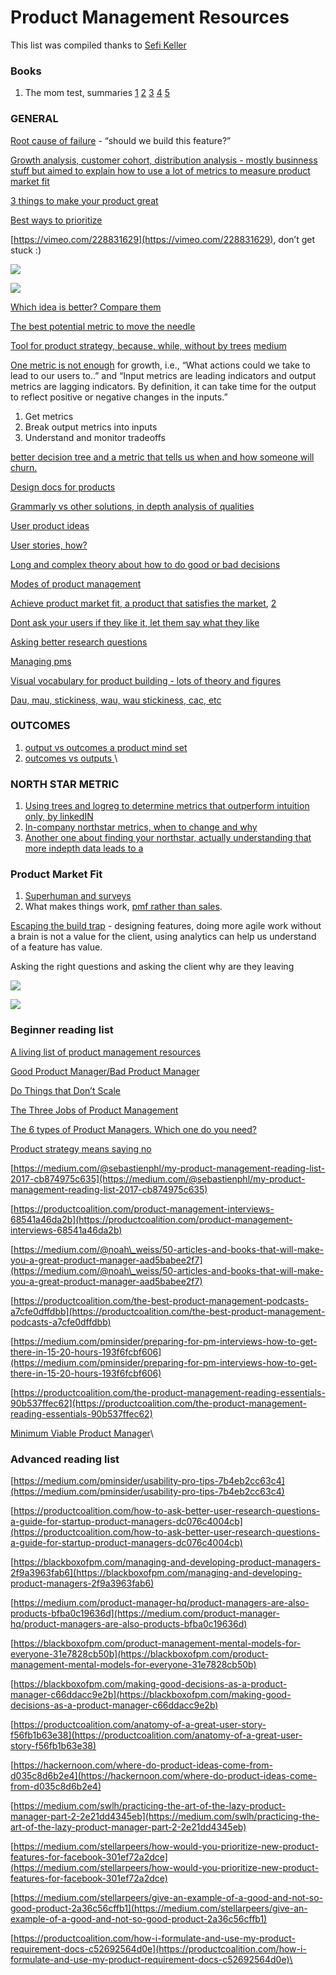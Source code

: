 # Product Management Resources

This list was compiled thanks to [Sefi Keller](https://www.linkedin.com/in/sefikeller/?originalSubdomain=il)

### Books

1. The mom test, summaries [1](https://www.wilselby.com/2020/06/the-mom-test-summary-and-insights/#:\~:text=What%20is%20'The%20Mom%20Test,to%20facts%20instead%20of%20opinions.) [2](https://feelinspired.medium.com/things-i-learnt-the-mom-test-by-rob-fitzpatrick-9d9d58ce8098) [3](https://www.slideshare.net/xamde/summary-of-the-mom-test) [4](https://lifeclub.org/books/the-mom-test-rob-fitzpatrick-review-summary) [5](https://booksconcepts.com/the-mom-test-by-rob-fitzpatrick/)

### GENERAL

[Root cause of failure](https://www.youtube.com/watch?v=9dccd8lihpQ) - “should we build this feature?”

[Growth analysis, customer cohort, distribution analysis - mostly businness stuff but aimed to explain how to use a lot of metrics to measure product market fit](https://tribecap.co/a-quantitative-approach-to-product-market-fit/)

[3 things to make your product great](http://paulbuchheit.blogspot.com/2010/02/if-your-product-is-great-it-doesnt-need.html)

[Best ways to prioritize](https://www.quora.com/Product-Management/What-are-the-best-ways-to-prioritize-a-list-of-product-features)

[https://vimeo.com/228831629](https://vimeo.com/228831629), don’t get stuck :)

![](https://lh3.googleusercontent.com/lfaagtSwfLv38zlhEn54fbDvQmqOOWI3MiVunmlDeKcF6YJtEHGCQ2NbjXrQCrtYgkQCaG9GRSf5a-gyaKoWzyXTTghHrw0aP32c0maP5YwfYEb6DcaMTfP0nyIaDcAiFmlOFzw0)

![](https://lh3.googleusercontent.com/soo6\_0ds8ORPwD-5ZPFnze1iR8ZJyTSKn2iYh2HQyKmkaPaVcObm1iP1d4Fa90aYqfX3hYLY1izLUT7rnu87XrDdtWh33eQEafPziD9MCzZrXjWIA2Fxkt-h5pTgcKWy7lXfvtZx)

[Which idea is better? Compare them](https://www.mindtheproduct.com/2017/10/critical-thinking-product-teams-teresa-torres/)&#x20;

[The best potential metric to move the needle ](https://www.youtube.com/watch?v=ri9X02dPXlY)

[Tool for product strategy, because, while, without by trees](https://www.youtube.com/watch?v=H8Xlrd2QGmU) [medium](https://medium.com/@johnpcutler/a-better-roadmap-mind-map-mousetrap-cdbacaaa664b)

[One metric is not enough](https://brianbalfour.com/essays/north-star-metric-growth) for growth, i.e., “What actions could we take to lead to our users to..” and “Input metrics are leading indicators and output metrics are lagging indicators. By definition, it can take time for the output to reflect positive or negative changes in the inputs.”&#x20;

1. Get metrics
2. Break output metrics into inputs
3. Understand and monitor tradeoffs

[better decision tree and a metric that tells us when and how someone will churn.](https://www.sisense.com/blog/find-north-star/)

[Design docs for products](https://productcoalition.com/how-i-formulate-and-use-my-product-requirement-docs-c52692564d0e)

[Grammarly vs other solutions, in depth analysis of qualities](https://medium.com/stellarpeers/give-an-example-of-a-good-and-not-so-good-product-2a36c56cffb1)

[User product ideas](https://hackernoon.com/where-do-product-ideas-come-from-d035c8d6b2e4)

[User stories, how?](https://productcoalition.com/anatomy-of-a-great-user-story-f56fb1b63e38)

[Long and complex theory about how to do good or bad decisions ](https://blackboxofpm.com/making-good-decisions-as-a-product-manager-c66ddacc9e2b)

[Modes of product management](https://blackboxofpm.com/product-management-mental-models-for-everyone-31e7828cb50b)

[Achieve product market fit, a product that satisfies the market](https://www.forbes.com/sites/hayleyleibson/2018/01/18/how-to-achieve-product-market-fit/#237def48476b), [2](https://a16z.com/2017/02/18/12-things-about-product-market-fit/)

[Dont ask your users if they like it, let them say what they like](https://medium.com/pminsider/usability-pro-tips-7b4eb2cc63c4)

[Asking better research questions](https://productcoalition.com/how-to-ask-better-user-research-questions-a-guide-for-startup-product-managers-dc076c4004cb)

[Managing pms](https://blackboxofpm.com/managing-and-developing-product-managers-2f9a3963fab6)

[Visual vocabulary for product building - lots of theory and figures](https://productlogic.org/2014/09/13/the-product-triangle-a-visual-vocabulary-for-product-building/)

[Dau, mau, stickiness, wau, wau stickiness, cac, etc](https://www.geckoboard.com/learn/kpi-examples/startup-kpis/dau-mau-ratio/)

### OUTCOMES

1. [output vs outcomes a product mind set](https://medium.com/product-management-in-minutes/output-vs-outcome-a-product-mindset-499735230ce)
2. [outcomes vs outputs ](https://medium.com/is-that-product-management/product-management-by-outcomes-vs-outputs-45acdefd1efd)\


### NORTH STAR METRIC

1. [Using trees and logreg to determine metrics that outperform intuition only, by linkedIN](http://papers.www2017.com.au.s3-website-ap-southeast-2.amazonaws.com/companion/p617.pdf)
2. [In-company northstar metrics, when to change and why](https://amplitude.com/blog/evolving-the-product-north-star-metric)
3. [Another one about finding your northstar, actually understanding that more indepth data leads to a](https://www.sisense.com/blog/find-north-star/)

### Product Market Fit

1. [Superhuman and surveys](https://firstround.com/review/how-superhuman-built-an-engine-to-find-product-market-fit/)
2. What makes things work, [pmf rather than sales](https://blog.betterplanning.co/whats-different-about-govtech-1e3e1fc25963).

[Escaping the build trap](https://www.youtube.com/watch?v=DmJXpI7OJuY\&feature=youtu.be) - designing features, doing more agile work without a brain is not a value for the client, using analytics can help us understand of a feature has value.

Asking the right questions and asking the client why are they leaving

![](https://lh3.googleusercontent.com/XUq7djFLFMdHsmVTlVL6V2EjmKV2MSVw38w6FSiSONmL6ctdET4gOQmGjPz9sH94FwQJI0IEQXH6DcQa0dGHAXqb0lYRA4kNvKkd2oBM0ymaXQJ-F\_\_UOzCWZSl1iCGtzpZqJds3)

![](https://lh3.googleusercontent.com/-iyLLS4NFG4RS66aAeWX3h9j\_QORnvfUefXVCiDMNZ8K\_vPuljKCMmviNbnmubYafEgCaBaWD7N2vv7jAnxKaYRbCFKThBpsfYaUbeJtzssUxRI4Ndkg81cMbjr\_7XJPu7Hoe76n)

### Beginner reading list

[A living list of product management resources](https://artplusmarketing.com/a-living-list-of-product-management-resources-c5dddbff8b12)

[Good Product Manager/Bad Product Manager](https://a16z.com/2012/06/15/good-product-managerbad-product-manager/)

[Do Things that Don’t Scale](http://paulgraham.com/ds.html)

[The Three Jobs of Product Management](https://productcoalition.com/three-jobs-of-product-management-9e006f944bc7)

[The 6 types of Product Managers. Which one do you need?](https://medium.com/@kit\_ulrich/the-6-types-of-product-managers-which-one-do-you-need-75c2e66dd592)

[Product strategy means saying no](https://www.intercom.com/blog/product-strategy-means-saying-no/)

[https://medium.com/@sebastienphl/my-product-management-reading-list-2017-cb874975c635](https://medium.com/@sebastienphl/my-product-management-reading-list-2017-cb874975c635)

[https://productcoalition.com/product-management-interviews-68541a46da2b](https://productcoalition.com/product-management-interviews-68541a46da2b)

[https://medium.com/@noah\_weiss/50-articles-and-books-that-will-make-you-a-great-product-manager-aad5babee2f7](https://medium.com/@noah\_weiss/50-articles-and-books-that-will-make-you-a-great-product-manager-aad5babee2f7)

[https://productcoalition.com/the-best-product-management-podcasts-a7cfe0dffdbb](https://productcoalition.com/the-best-product-management-podcasts-a7cfe0dffdbb)

[https://medium.com/pminsider/preparing-for-pm-interviews-how-to-get-there-in-15-20-hours-193f6fcbf606](https://medium.com/pminsider/preparing-for-pm-interviews-how-to-get-there-in-15-20-hours-193f6fcbf606)

[https://productcoalition.com/the-product-management-reading-essentials-90b537ffec62](https://productcoalition.com/the-product-management-reading-essentials-90b537ffec62)

[Minimum Viable Product Manager](https://blackboxofpm.com/mvpm-minimum-viable-product-manager-e1aeb8dd421)\


### Advanced reading list

[https://medium.com/pminsider/usability-pro-tips-7b4eb2cc63c4](https://medium.com/pminsider/usability-pro-tips-7b4eb2cc63c4)

[https://productcoalition.com/how-to-ask-better-user-research-questions-a-guide-for-startup-product-managers-dc076c4004cb](https://productcoalition.com/how-to-ask-better-user-research-questions-a-guide-for-startup-product-managers-dc076c4004cb)

[https://blackboxofpm.com/managing-and-developing-product-managers-2f9a3963fab6](https://blackboxofpm.com/managing-and-developing-product-managers-2f9a3963fab6)

[https://medium.com/product-manager-hq/product-managers-are-also-products-bfba0c19636d](https://medium.com/product-manager-hq/product-managers-are-also-products-bfba0c19636d)

[https://blackboxofpm.com/product-management-mental-models-for-everyone-31e7828cb50b](https://blackboxofpm.com/product-management-mental-models-for-everyone-31e7828cb50b)

[https://blackboxofpm.com/making-good-decisions-as-a-product-manager-c66ddacc9e2b](https://blackboxofpm.com/making-good-decisions-as-a-product-manager-c66ddacc9e2b)

[https://productcoalition.com/anatomy-of-a-great-user-story-f56fb1b63e38](https://productcoalition.com/anatomy-of-a-great-user-story-f56fb1b63e38)

[https://hackernoon.com/where-do-product-ideas-come-from-d035c8d6b2e4](https://hackernoon.com/where-do-product-ideas-come-from-d035c8d6b2e4)

[https://medium.com/swlh/practicing-the-art-of-the-lazy-product-manager-part-2-2e21dd4345eb](https://medium.com/swlh/practicing-the-art-of-the-lazy-product-manager-part-2-2e21dd4345eb)

[https://medium.com/stellarpeers/how-would-you-prioritize-new-product-features-for-facebook-301ef72a2dce](https://medium.com/stellarpeers/how-would-you-prioritize-new-product-features-for-facebook-301ef72a2dce)

[https://medium.com/stellarpeers/give-an-example-of-a-good-and-not-so-good-product-2a36c56cffb1](https://medium.com/stellarpeers/give-an-example-of-a-good-and-not-so-good-product-2a36c56cffb1)

[https://productcoalition.com/how-i-formulate-and-use-my-product-requirement-docs-c52692564d0e](https://productcoalition.com/how-i-formulate-and-use-my-product-requirement-docs-c52692564d0e)\
